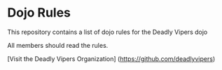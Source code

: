 Dojo Rules
==========

This repository contains a list of dojo rules for the Deadly Vipers dojo

All members should read the rules.

[Visit the Deadly Vipers Organization] (https://github.com/deadlyvipers)
